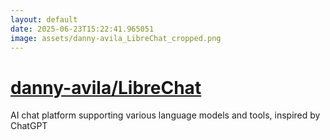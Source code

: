 ```yaml
---
layout: default
date: 2025-06-23T15:22:41.965051
image: assets/danny-avila_LibreChat_cropped.png
---
```


# [danny-avila/LibreChat](https://github.com/danny-avila/LibreChat)

AI chat platform supporting various language models and tools, inspired by ChatGPT
